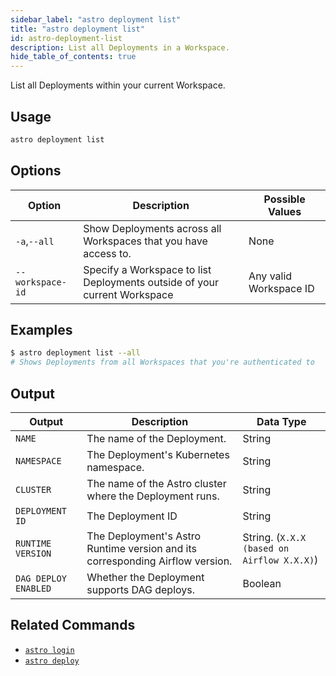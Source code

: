 ```yaml
---
sidebar_label: "astro deployment list"
title: "astro deployment list"
id: astro-deployment-list
description: List all Deployments in a Workspace.
hide_table_of_contents: true
---
```


List all Deployments within your current Workspace.

## Usage

```sh
astro deployment list
```

## Options

| Option           | Description                                                               | Possible Values        |
| ---------------- | ------------------------------------------------------------------------- | ---------------------- |
| `-a`,`--all`     | Show Deployments across all Workspaces that you have access to.           | None                   |
| `--workspace-id` | Specify a Workspace to list Deployments outside of your current Workspace | Any valid Workspace ID |

## Examples

```sh
$ astro deployment list --all
# Shows Deployments from all Workspaces that you're authenticated to
```

## Output

| Output               | Description                                                                   | Data Type                                  |
| -------------------- | ----------------------------------------------------------------------------- | ------------------------------------------ |
| `NAME`               | The name of the Deployment.                                                   | String                                     |
| `NAMESPACE`          | The Deployment's Kubernetes namespace.                                        | String                                     |
| `CLUSTER`            | The name of the Astro cluster where the Deployment runs.                      | String                                     |
| `DEPLOYMENT ID`      | The Deployment ID                                                             | String                                     |
| `RUNTIME VERSION`    | The Deployment's Astro Runtime version and its corresponding Airflow version. | String. (`X.X.X (based on Airflow X.X.X)`) |
| `DAG DEPLOY ENABLED` | Whether the Deployment supports DAG deploys.                                  | Boolean                                    |

## Related Commands

- [`astro login`](cli/astro-login.md)
- [`astro deploy`](cli/astro-deploy.md)
